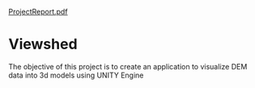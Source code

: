 
[ProjectReport.pdf](https://github.com/jaypatel-13/Viewshed/files/6444502/ProjectReport.pdf)
# Viewshed
The objective of this project is to create an application to visualize DEM data into 3d models using UNITY Engine
